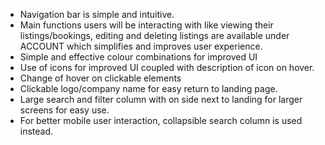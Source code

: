 - Navigation bar is simple and intuitive. 
- Main functions users will be interacting with like viewing their listings/bookings, editing and deleting listings are available under ACCOUNT which simplifies and improves user experience. 
- Simple and effective colour combinations for improved UI
- Use of icons for improved UI coupled with description of icon on hover.
- Change of hover on clickable elements
- Clickable logo/company name for easy return to landing page.
- Large search and filter column with on side next to landing for larger screens for easy use.
- For better mobile user interaction, collapsible search column is used instead.
